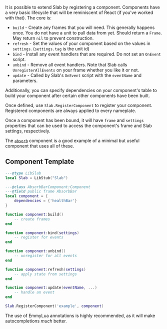It is possible to extend Slab by registering a component. Components have a very basic lifecycle that will be reminiscent of React (if you've worked with that). The core is:

- `build` - Create any frames that you will need. This generally happens once. You do not have a unit to pull data from yet. Should return a `Frame`. May return `nil` to prevent construction.
- `refresh` - Set the values of your component based on the values in `settings`. (`settings.tag` is the unit id)
- `bind` - Install any event handlers that are required. Do not set an `OnEvent` script.
- `unbind` - Remove all event handlers. Note that Slab calls `UnregisterAllEvents` on your frame whether you like it or not.
- `update` - Called by Slab's `OnEvent` script with the `eventName` and parameters.

Additionally, you can specify dependencies on your component's table to build your component after certain other components have been built.

Once defined, use `Slab.RegisterComponent` to register your component. Registered components are always applied to every nameplate.

Once a component has been bound, it will have `frame` and `settings` properties that can be used to access the component's frame and Slab settings, respectively.

The [`absorb`](./Slab/src/components/absorb.lua) component is a good example of a minimal but useful component that uses all of these.

## Component Template

```lua
---@type LibSlab
local Slab = LibStub("Slab")

---@class AbsorbBarComponent:Component
---@field public frame AbsorbBar
local component = {
    dependencies = {'healthBar'}
}

function component:build()
    -- create frames
end

function component:bind(settings)
    -- register for events
end

function component:unbind()
    -- unregister for all events
end

function component:refresh(settings)
    -- apply state from settings
end

function component:update(eventName, ...)
    -- handle an event
end

Slab.RegisterComponent('example', component)
```

The use of EmmyLua annotations is highly recommended, as it will make autocompletions *much* better.